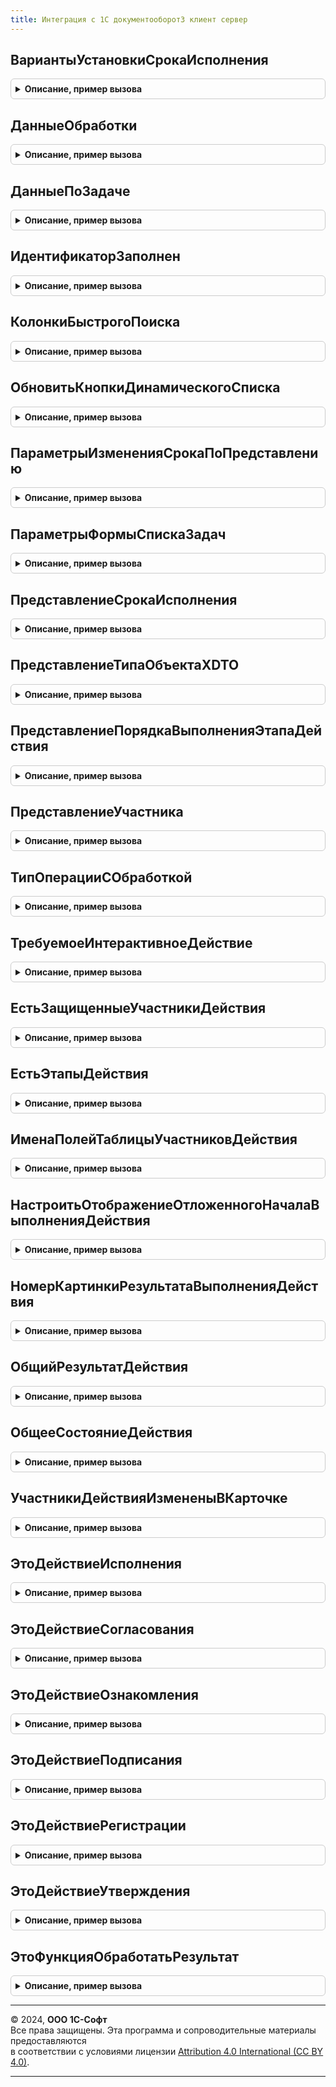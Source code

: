 ```yaml
---
title: Интеграция с 1С документооборот3 клиент сервер
---
```



## ВариантыУстановкиСрокаИсполнения
<details style="margin: 1em 0; padding: 0.5em; border: 1px solid #ccc; border-radius: 6px;">

<summary style="font-weight: bold; cursor: pointer;">Описание, пример вызова</summary>

```bsl

// Возвращает варианты установки срока исполнения.
//
// Возвращаемое значение:
//   Структура:
//     * ТочныйСрок - Строка
//     * ОтносительныйСрок - Строка
//
Функция ВариантыУстановкиСрокаИсполнения() Экспорт
```

Пример вызова
```bsl
Результат = ИнтеграцияС1СДокументооборот3КлиентСервер.ВариантыУстановкиСрокаИсполнения() 
```
</details>

## ДанныеОбработки
<details style="margin: 1em 0; padding: 0.5em; border: 1px solid #ccc; border-radius: 6px;">

<summary style="font-weight: bold; cursor: pointer;">Описание, пример вызова</summary>

```bsl

// Конструктор структуры, описывающей данные обработки.
//
// Параметры:
//   ПредметID - Строка - идентификатор предмета обработки.
//   ПредметТип - Строка - XDTO-тип предмета обработки.
//   ТекущееСостояние - Строка - текущее состояние обработки. Перечисление типа DMObjectProcessingState.
//   ПричинаПрерывания - Строка - причина прерывания обработки.
//
// Возвращаемое значение:
//   Структура:
//     * ПредметID - Строка
//     * ПредметТип - Строка
//     * ТекущееСостояние - Строка
//     * ПричинаПрерывания - Строка
//     * ТребуемоеИнтерактивноеДействие - см. ИнтеграцияС1СДокументооборот3КлиентСервер.ТребуемоеИнтерактивноеДействие
//
Функция ДанныеОбработки(ПредметID, ПредметТип, ТекущееСостояние = "", ПричинаПрерывания = "") Экспорт
```

Пример вызова
```bsl
Результат = ИнтеграцияС1СДокументооборот3КлиентСервер.ДанныеОбработки(ПредметID, ПредметТип, ТекущееСостояние, ПричинаПрерывания);
```
</details>

## ДанныеПоЗадаче
<details style="margin: 1em 0; padding: 0.5em; border: 1px solid #ccc; border-radius: 6px;">

<summary style="font-weight: bold; cursor: pointer;">Описание, пример вызова</summary>

```bsl

// Конструктор структуры, описывающей задачу.
//
// Параметры:
//   ID - Строка - идентификатор задачи Документооборота.
//   Тип - Строка - XDTO-тип задачи Документооборота.
//   Заголовок - Строка - заголовок задачи.
//   НавигационнаяСсылка - Строка - навигационная ссылка на объект ДО.
//
// Возвращаемое значение:
//   Структура:
//     * ДействиеЗадачи - см. ИнтеграцияС1СДокументооборотБазоваяФункциональностьКлиентСервер.ДанныеСсылочногоОбъектаДО
//     * Новое - Булево
//     * Просрочено - Булево
//     * ПредставлениеHTML - Строка
//     * АдресДополнительныхДанных - Строка
//     * Флаг - Строка
//     * РезультатДействия - см. ИнтеграцияС1СДокументооборотБазоваяФункциональностьКлиентСервер.ДанныеСсылочногоОбъектаДО
//     * РезультатДействияТекстом - Строка
//     * ВерсияДанныхДействияЗадачи - Строка
//     * ТребуемоеИнтерактивноеДействие - см. ИнтеграцияС1СДокументооборот3КлиентСервер.ТребуемоеИнтерактивноеДействие
//
Функция ДанныеПоЗадаче(ID, Тип, Заголовок = "", НавигационнаяСсылка = "") Экспорт
```

Пример вызова
```bsl
Результат = ИнтеграцияС1СДокументооборот3КлиентСервер.ДанныеПоЗадаче(ID, Тип, Заголовок, НавигационнаяСсылка);
```
</details>

## ИдентификаторЗаполнен
<details style="margin: 1em 0; padding: 0.5em; border: 1px solid #ccc; border-radius: 6px;">

<summary style="font-weight: bold; cursor: pointer;">Описание, пример вызова</summary>

```bsl

// Определяет является ли идентификатор пустым или заполненным.
//
// Параметры:
//   СтрокаИдентификатора - Строка - строковое представление идентификатора.
//
// Возвращаемое значение:
//   Булево
//
Функция ИдентификаторЗаполнен(СтрокаИдентификатора) Экспорт
```

Пример вызова
```bsl
Результат = ИнтеграцияС1СДокументооборот3КлиентСервер.ИдентификаторЗаполнен(СтрокаИдентификатора) 
```
</details>

## КолонкиБыстрогоПоиска
<details style="margin: 1em 0; padding: 0.5em; border: 1px solid #ccc; border-radius: 6px;">

<summary style="font-weight: bold; cursor: pointer;">Описание, пример вызова</summary>

```bsl

// Список колонок таблицы "Быстрый поиск", подлежащие заполнению.
//
// Возвращаемое значение:
//   Строка
//
Функция КолонкиБыстрогоПоиска() Экспорт
```

Пример вызова
```bsl
Результат = ИнтеграцияС1СДокументооборот3КлиентСервер.КолонкиБыстрогоПоиска() 
```
</details>

## ОбновитьКнопкиДинамическогоСписка
<details style="margin: 1em 0; padding: 0.5em; border: 1px solid #ccc; border-radius: 6px;">

<summary style="font-weight: bold; cursor: pointer;">Описание, пример вызова</summary>

```bsl

// Перерисовывает на форме список кнопок переключения страниц динамического списка.
//
// Параметры:
//   Форма - ФормаКлиентскогоПриложения - форма, на которой находится динамический список.
//   ТекущаяСтраница - Число - номер текущей страницы.
//   ВсегоСтраниц - Число - максимальное количество страниц.
//
Процедура ОбновитьКнопкиДинамическогоСписка(Форма, ТекущаяСтраница, ВсегоСтраниц) Экспорт
```

Пример вызова
```bsl
ИнтеграцияС1СДокументооборот3КлиентСервер.ОбновитьКнопкиДинамическогоСписка(Форма, ТекущаяСтраница, ВсегоСтраниц) 
```
</details>

## ПараметрыИзмененияСрокаПоПредставлению
<details style="margin: 1em 0; padding: 0.5em; border: 1px solid #ccc; border-radius: 6px;">

<summary style="font-weight: bold; cursor: pointer;">Описание, пример вызова</summary>

```bsl

// Конструктор структуры, описывающей параметры изменения срока по представлению.
//
// Возвращаемое значение:
//   Структура:
//     * ТекстСообщенияПредупреждения - Строка - возвращаемый текст сообщения/предупреждения в случае ошибки.
//     * Исполнитель - Строка
//     * ИсполнительID - Строка
//     * ИсполнительТип - Строка
//     * ОсновнойОбъектАдресацииИсполнитель - Строка
//     * ОсновнойОбъектАдресацииИсполнительID - Строка
//     * ОсновнойОбъектАдресацииИсполнительТип - Строка
//     * ДополнительныйОбъектАдресацииИсполнитель - Строка
//     * ДополнительныйОбъектАдресацииИсполнительID - Строка
//     * ДополнительныйОбъектАдресацииИсполнительТип - Строка
//
Функция ПараметрыИзмененияСрокаПоПредставлению() Экспорт
```

Пример вызова
```bsl
Результат = ИнтеграцияС1СДокументооборот3КлиентСервер.ПараметрыИзмененияСрокаПоПредставлению() 
```
</details>

## ПараметрыФормыСпискаЗадач
<details style="margin: 1em 0; padding: 0.5em; border: 1px solid #ccc; border-radius: 6px;">

<summary style="font-weight: bold; cursor: pointer;">Описание, пример вызова</summary>

```bsl

// Конструктор структуры, описывающей параметры формы списка задач.
//
// Возвращаемое значение:
//   Структура:
//     * ТекущаяСтраница - Число
//     * РазмерСтраницыДинамическогоСписка - Число
//     * ПолеДляСортировки - Строка
//     * НаправлениеСортировкиПоля - Строка
//     * Фильтры - СписокЗначений
//     * БыстрыйПоиск - ТаблицаЗначений
//     * ОтображениеКарточкиЗадачи - ПеречислениеСсылка.ВариантыОтображенияОбластиЧтения
//
Функция ПараметрыФормыСпискаЗадач() Экспорт
```

Пример вызова
```bsl
Результат = ИнтеграцияС1СДокументооборот3КлиентСервер.ПараметрыФормыСпискаЗадач() 
```
</details>

## ПредставлениеСрокаИсполнения
<details style="margin: 1em 0; padding: 0.5em; border: 1px solid #ccc; border-radius: 6px;">

<summary style="font-weight: bold; cursor: pointer;">Описание, пример вызова</summary>

```bsl

// Возвращает представление срока исполнения в виде дата (длительность) или длительность (дата).
//
// Параметры:
//   Дата - Дата - срок исполнения датой.
//   Дни - Число - длительность, дней.
//   Часы - Число - длительность, часов.
//   Минуты - Число - длительность, минут.
//   ИспользоватьДатуИВремяВСроках - Булево - признак использования даты и времени в сроках.
//   ВариантУстановкиСрока - Строка - вариант установки срока исполнения.
//
// Возвращаемое значение:
//   Строка
//
Функция ПредставлениеСрокаИсполнения(Дата, Дни, Часы, Минуты, Экспорт
```

Пример вызова
```bsl
Результат = ИнтеграцияС1СДокументооборот3КлиентСервер.ПредставлениеСрокаИсполнения(Дата, Дни, Часы, Минуты, );
```
</details>

## ПредставлениеТипаОбъектаXDTO
<details style="margin: 1em 0; padding: 0.5em; border: 1px solid #ccc; border-radius: 6px;">

<summary style="font-weight: bold; cursor: pointer;">Описание, пример вызова</summary>

```bsl

// Возвращает представление типа объекта XDTO Документооборота по имени типа.
//
// Параметры:
//   ТипXDTO - Строка - имя типа объекта XDTO.
//   Режим - Строка - принимает значения: "ЕдинственноеЧисло", "МножественноеЧисло", "ЗаголовокФормыВыбора".
//
// Возвращаемое значение:
//   Строка - представление типа объекта XDTO Документооборота по имени типа.
//
Функция ПредставлениеТипаОбъектаXDTO(ТипXDTO, Режим = "МножественноеЧисло") Экспорт
```

Пример вызова
```bsl
Результат = ИнтеграцияС1СДокументооборот3КлиентСервер.ПредставлениеТипаОбъектаXDTO(ТипXDTO, Режим);
```
</details>

## ПредставлениеПорядкаВыполненияЭтапаДействия
<details style="margin: 1em 0; padding: 0.5em; border: 1px solid #ccc; border-radius: 6px;">

<summary style="font-weight: bold; cursor: pointer;">Описание, пример вызова</summary>

```bsl

// Формирует представление порядка выполнения этапа действия.
//
// Параметры:
//   ПорядокXDTO - Строка - перечисление типа DMOrderOfExecutionActionStage.
//
// Возвращаемое значение:
//   Строка
//
Функция ПредставлениеПорядкаВыполненияЭтапаДействия(ПорядокXDTO) Экспорт
```

Пример вызова
```bsl
Результат = ИнтеграцияС1СДокументооборот3КлиентСервер.ПредставлениеПорядкаВыполненияЭтапаДействия(ПорядокXDTO) 
```
</details>

## ПредставлениеУчастника
<details style="margin: 1em 0; padding: 0.5em; border: 1px solid #ccc; border-radius: 6px;">

<summary style="font-weight: bold; cursor: pointer;">Описание, пример вызова</summary>

```bsl

// Формирует представление участника действия.
//
// Параметры:
//   СтрокаУчастника - ДанныеФормыЭлементДерева - строка дерева значений Участники в форме действия.
//   ДополнительноеОписание - Строка - дополнительное описание участника.
//   ПрефиксСтроки - Строка - префикс строки участника.
//
// Возвращаемое значение:
//   Строка - представление участника действия.
//
Функция ПредставлениеУчастника(СтрокаУчастника, ДополнительноеОписание = "", ПрефиксСтроки = "") Экспорт
```

Пример вызова
```bsl
Результат = ИнтеграцияС1СДокументооборот3КлиентСервер.ПредставлениеУчастника(СтрокаУчастника, ДополнительноеОписание, ПрефиксСтроки);
```
</details>

## ТипОперацииСОбработкой
<details style="margin: 1em 0; padding: 0.5em; border: 1px solid #ccc; border-radius: 6px;">

<summary style="font-weight: bold; cursor: pointer;">Описание, пример вызова</summary>

```bsl

// Конструктор структуры, описывающей тип операции над задачей.
//
// Возвращаемое значение:
//   Структура:
//     * Начать - Булево
//     * Прервать - Булево
//     * Остановить - Булево
//     * Продолжить - Булево
//     * Заполнить - Булево
//     * Перезапустить - Булево
//
Функция ТипОперацииСОбработкой() Экспорт
```

Пример вызова
```bsl
Результат = ИнтеграцияС1СДокументооборот3КлиентСервер.ТипОперацииСОбработкой() 
```
</details>

## ТребуемоеИнтерактивноеДействие
<details style="margin: 1em 0; padding: 0.5em; border: 1px solid #ccc; border-radius: 6px;">

<summary style="font-weight: bold; cursor: pointer;">Описание, пример вызова</summary>

```bsl

// Конструктор структуры, описывающей требуемое интерактивное действие.
//
// Возвращаемое значение:
//   Структура:
//     * ВыбратьИсполнителяЗадачи - Булево
//     * ИзменитьПараметрыПроцесса - Булево
//     * Контекст - Произвольный
//     * КешПредыдущихРезультатов - Строка
//
Функция ТребуемоеИнтерактивноеДействие() Экспорт
```

Пример вызова
```bsl
Результат = ИнтеграцияС1СДокументооборот3КлиентСервер.ТребуемоеИнтерактивноеДействие() 
```
</details>

## ЕстьЗащищенныеУчастникиДействия
<details style="margin: 1em 0; padding: 0.5em; border: 1px solid #ccc; border-radius: 6px;">

<summary style="font-weight: bold; cursor: pointer;">Описание, пример вызова</summary>

```bsl

// Проверяет наличие хотя бы одного защищенного участника в переданном этапе действия.
//
// Параметры:
//   Этап - ДанныеФормыЭлементДерева - строка этапа из дерева участников обработки.
//
// Возвращаемое значение:
//   Булево - есть защищенные участники.
//
Функция ЕстьЗащищенныеУчастникиДействия(Этап) Экспорт
```

Пример вызова
```bsl
Результат = ИнтеграцияС1СДокументооборот3КлиентСервер.ЕстьЗащищенныеУчастникиДействия(Этап) 
```
</details>

## ЕстьЭтапыДействия
<details style="margin: 1em 0; padding: 0.5em; border: 1px solid #ccc; border-radius: 6px;">

<summary style="font-weight: bold; cursor: pointer;">Описание, пример вызова</summary>

```bsl

// Проверяет наличие этапов действия.
//
// Параметры:
//   Участники - ДанныеФормыДерево - дерево с участниками.
//   ИдентификаторЭтапа - Строка - предопределенный идентификатор участника действия, который мы не учитываем.
//   ИдентификаторОбрабатывающегоРезультат - Строка - предопределенный идентификатор обрабатывающего результат действия,
//     который мы не учитываем.
//
// Возвращаемое значение:
//   Булево - есть защищенные участники.
//
Функция ЕстьЭтапыДействия(Участники, ИдентификаторЭтапа, ИдентификаторОбрабатывающегоРезультат) Экспорт
```

Пример вызова
```bsl
Результат = ИнтеграцияС1СДокументооборот3КлиентСервер.ЕстьЭтапыДействия(Участники, ИдентификаторЭтапа, ИдентификаторОбрабатывающегоРезультат) 
```
</details>

## ИменаПолейТаблицыУчастниковДействия
<details style="margin: 1em 0; padding: 0.5em; border: 1px solid #ccc; border-radius: 6px;">

<summary style="font-weight: bold; cursor: pointer;">Описание, пример вызова</summary>

```bsl

// Возвращает имена полей таблицы участников действия на форме.
//
// Возвращаемое значение:
//   Строка
//
Функция ИменаПолейТаблицыУчастниковДействия() Экспорт
```

Пример вызова
```bsl
Результат = ИнтеграцияС1СДокументооборот3КлиентСервер.ИменаПолейТаблицыУчастниковДействия() 
```
</details>

## НастроитьОтображениеОтложенногоНачалаВыполненияДействия
<details style="margin: 1em 0; padding: 0.5em; border: 1px solid #ccc; border-radius: 6px;">

<summary style="font-weight: bold; cursor: pointer;">Описание, пример вызова</summary>

```bsl

// Устанавливает описание, подсказку и отображение задержки начала выполнения действия.
//
// Параметры:
//   Форма - ФормаКлиентскогоПриложения - форма элемента одного из справочников действий, участвующих в обработке.
//   ПредставлениеЗапуска - Строка - описание задержки запуска.
//   ОчиститьЗадержкуПодсказка - Строка - неявно возвращаемое значение, подсказка команды формы ОчиститьЗадержку.
//   ОписаниеОтложенногоНачалаВыполненияПодсказка - Строка - неявно возвращаемое значение, подсказка элемента
//     формы ОписаниеОтложенногоНачалаВыполнения.
//
Процедура НастроитьОтображениеОтложенногоНачалаВыполненияДействия(Форма, ПредставлениеЗапуска = "", Экспорт
```

Пример вызова
```bsl
ИнтеграцияС1СДокументооборот3КлиентСервер.НастроитьОтображениеОтложенногоНачалаВыполненияДействия(Форма, ПредставлениеЗапуска, );
```
</details>

## НомерКартинкиРезультатаВыполненияДействия
<details style="margin: 1em 0; padding: 0.5em; border: 1px solid #ccc; border-radius: 6px;">

<summary style="font-weight: bold; cursor: pointer;">Описание, пример вызова</summary>

```bsl

// Возвращает номер картинки из КоллекцияРезультатыВыполненияДействий.
//
// Параметры:
//   Результат - Строка - результат действия.
//   Состояние - Строка - состояние действия.
//   ЕстьЗаявкаОтказа - Булево
//
// Возвращаемое значение:
//   Число
//
Функция НомерКартинкиРезультатаВыполненияДействия(Результат, Состояние = Неопределено, ЕстьЗаявкаОтказа = Ложь) Экспорт
```

Пример вызова
```bsl
Результат = ИнтеграцияС1СДокументооборот3КлиентСервер.НомерКартинкиРезультатаВыполненияДействия(Результат, Состояние, ЕстьЗаявкаОтказа);
```
</details>

## ОбщийРезультатДействия
<details style="margin: 1em 0; padding: 0.5em; border: 1px solid #ccc; border-radius: 6px;">

<summary style="font-weight: bold; cursor: pointer;">Описание, пример вызова</summary>

```bsl

// Возвращает общий результат двух результатов участников действия.
//
//
// Параметры:
//   Результат1 - Строка - результат действия.
//   Результат2 - Строка - результат действия.
//
// Возвращаемое значение:
//   Строка
//
Функция ОбщийРезультатДействия(Результат1, Результат2) Экспорт
```

Пример вызова
```bsl
Результат = ИнтеграцияС1СДокументооборот3КлиентСервер.ОбщийРезультатДействия(Результат1, Результат2) 
```
</details>

## ОбщееСостояниеДействия
<details style="margin: 1em 0; padding: 0.5em; border: 1px solid #ccc; border-radius: 6px;">

<summary style="font-weight: bold; cursor: pointer;">Описание, пример вызова</summary>

```bsl

// Возвращает общее состояние двух участников действия.
//
// Параметры:
//   Состояние1 - Строка - состояние действия.
//   Состояние2 - Строка - состояние действия.
//
// Возвращаемое значение:
//   Строка
//
Функция ОбщееСостояниеДействия(Состояние1, Состояние2) Экспорт
```

Пример вызова
```bsl
Результат = ИнтеграцияС1СДокументооборот3КлиентСервер.ОбщееСостояниеДействия(Состояние1, Состояние2) 
```
</details>

## УчастникиДействияИзмененыВКарточке
<details style="margin: 1em 0; padding: 0.5em; border: 1px solid #ccc; border-radius: 6px;">

<summary style="font-weight: bold; cursor: pointer;">Описание, пример вызова</summary>

```bsl

// Проверяет факт изменения участников в карточке действия.
// Работает в паре с процедурой ИнтеграцияС1СДокументооборот3.ЗаполнитьТаблицуУчастниковДействия.
//
// Параметры:
//   Форма - ФормаКлиентскогоПриложения - форма элемента одного из справочников действий, участвующих в обработке.
//
// Возвращаемое значение:
//   Булево
//
Функция УчастникиДействияИзмененыВКарточке(Форма) Экспорт
```

Пример вызова
```bsl
Результат = ИнтеграцияС1СДокументооборот3КлиентСервер.УчастникиДействияИзмененыВКарточке(Форма) 
```
</details>

## ЭтоДействиеИсполнения
<details style="margin: 1em 0; padding: 0.5em; border: 1px solid #ccc; border-radius: 6px;">

<summary style="font-weight: bold; cursor: pointer;">Описание, пример вызова</summary>

```bsl

// Возвращает Истина, если указанное действие является действием исполнения.
//
// Параметры:
//   ТипДействия - Строка - имя типа XDTO.
//
// Возвращаемое значение:
//   Булево
//
Функция ЭтоДействиеИсполнения(ТипДействия) Экспорт
```

Пример вызова
```bsl
Результат = ИнтеграцияС1СДокументооборот3КлиентСервер.ЭтоДействиеИсполнения(ТипДействия) 
```
</details>

## ЭтоДействиеСогласования
<details style="margin: 1em 0; padding: 0.5em; border: 1px solid #ccc; border-radius: 6px;">

<summary style="font-weight: bold; cursor: pointer;">Описание, пример вызова</summary>

```bsl

// Возвращает Истина, если указанное действие является действием согласования.
//
// Параметры:
//   ТипДействия - Строка - имя типа XDTO.
//
// Возвращаемое значение:
//   Булево
//
Функция ЭтоДействиеСогласования(ТипДействия) Экспорт
```

Пример вызова
```bsl
Результат = ИнтеграцияС1СДокументооборот3КлиентСервер.ЭтоДействиеСогласования(ТипДействия) 
```
</details>

## ЭтоДействиеОзнакомления
<details style="margin: 1em 0; padding: 0.5em; border: 1px solid #ccc; border-radius: 6px;">

<summary style="font-weight: bold; cursor: pointer;">Описание, пример вызова</summary>

```bsl

// Возвращает Истина, если указанное действие является действием ознакомления.
//
// Параметры:
//   ТипДействия - Строка - имя типа XDTO.
//
// Возвращаемое значение:
//   Булево
//
Функция ЭтоДействиеОзнакомления(ТипДействия) Экспорт
```

Пример вызова
```bsl
Результат = ИнтеграцияС1СДокументооборот3КлиентСервер.ЭтоДействиеОзнакомления(ТипДействия) 
```
</details>

## ЭтоДействиеПодписания
<details style="margin: 1em 0; padding: 0.5em; border: 1px solid #ccc; border-radius: 6px;">

<summary style="font-weight: bold; cursor: pointer;">Описание, пример вызова</summary>

```bsl

// Возвращает Истина, если указанное действие является действием подписания.
//
// Параметры:
//   ТипДействия - Строка - имя типа XDTO.
//
// Возвращаемое значение:
//   Булево
//
Функция ЭтоДействиеПодписания(ТипДействия) Экспорт
```

Пример вызова
```bsl
Результат = ИнтеграцияС1СДокументооборот3КлиентСервер.ЭтоДействиеПодписания(ТипДействия) 
```
</details>

## ЭтоДействиеРегистрации
<details style="margin: 1em 0; padding: 0.5em; border: 1px solid #ccc; border-radius: 6px;">

<summary style="font-weight: bold; cursor: pointer;">Описание, пример вызова</summary>

```bsl

// Возвращает Истина, если указанное действие является действием регистрации.
//
// Параметры:
//   ТипДействия - Строка - имя типа XDTO.
//
// Возвращаемое значение:
//   Булево
//
Функция ЭтоДействиеРегистрации(ТипДействия) Экспорт
```

Пример вызова
```bsl
Результат = ИнтеграцияС1СДокументооборот3КлиентСервер.ЭтоДействиеРегистрации(ТипДействия) 
```
</details>

## ЭтоДействиеУтверждения
<details style="margin: 1em 0; padding: 0.5em; border: 1px solid #ccc; border-radius: 6px;">

<summary style="font-weight: bold; cursor: pointer;">Описание, пример вызова</summary>

```bsl

// Возвращает Истина, если указанное действие является действием утверждения.
//
// Параметры:
//   ТипДействия - Строка - имя типа XDTO.
//
// Возвращаемое значение:
//   Булево
//
Функция ЭтоДействиеУтверждения(ТипДействия) Экспорт
```

Пример вызова
```bsl
Результат = ИнтеграцияС1СДокументооборот3КлиентСервер.ЭтоДействиеУтверждения(ТипДействия) 
```
</details>

## ЭтоФункцияОбработатьРезультат
<details style="margin: 1em 0; padding: 0.5em; border: 1px solid #ccc; border-radius: 6px;">

<summary style="font-weight: bold; cursor: pointer;">Описание, пример вызова</summary>

```bsl

// Возвращает Истина, если параметр является функцией участника, обрабатывающего результат.
//
// Параметры:
//   ФункцияУчастника - Строка - функция участника действия.
//
// Возвращаемое значение:
//   Булево
//
Функция ЭтоФункцияОбработатьРезультат(ФункцияУчастника) Экспорт
```

Пример вызова
```bsl
Результат = ИнтеграцияС1СДокументооборот3КлиентСервер.ЭтоФункцияОбработатьРезультат(ФункцияУчастника) 
```
</details>

---

© 2024, **ООО 1С-Софт**  
Все права защищены. Эта программа и сопроводительные материалы предоставляются  
в соответствии с условиями лицензии [Attribution 4.0 International (CC BY 4.0)](https://creativecommons.org/licenses/by/4.0/legalcode).

---
